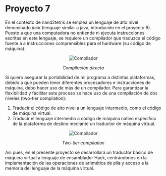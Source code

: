 # Proyecto 7
En el contexto de nand2tetris se emplea un lenguaje de alto nivel denominado *jack* (lenguaje similar a java, introducido en el proyecto 9). Puesto a que una computadora no entiende ni ejecuta instrucciones escritas en este lenguaje, se requiere un compilador que traduzca el código fuente a a instrucciones comprensibles para el hardware (su código de máquina). 

<p align="center">
<img src="https://external-content.duckduckgo.com/iu/?u=https%3A%2F%2Fweb.stanford.edu%2Fclass%2Fcs101%2Fsoftware-compiler.png&f=1&nofb=1&ipt=839c2c41837c4ece7574022480470ed9b32e1792c4d0c2b55e255bca8b47598e&ipo=images" alt="Compilador">
</p>
<p align="center"><em>Compilación directa</em></p>

Si quiero asegurar la portabilidad de mi programa a distintas plataformas, debido a que pueden tener diferentes procesadores e instrucciones de máquina, debo hacer uso de más de un compilador. Para garantizar la flexibilidad y facilitar este proceso se hace uso de una compilación de dos niveles (two-tier compilation):
1. Traducir el código de alto nivel a un lenguaje intermedio, como el código de máquina virtual.
2. Traducir el lenguaje intermedio a código de máquina nativo específico de la plataforma de destino mediante un traductor de máquina virtual.

<p align="center">
<img src="https://external-content.duckduckgo.com/iu/?u=https%3A%2F%2Fi.imgur.com%2FPJME67T.png&f=1&nofb=1&ipt=750d8af959d730d1e9a0134f25fd6a546f8fd3da338370e359539f4773164a30&ipo=images" alt="Compilador">
</p>
<p align="center"><em>Two-tier compilation</em></p>

Así pues, en el presente proyecto se desarrollará un traductor básico de máquina virtual a lenguaje de ensamblador Hack, centrándonos en la implementación de las operaciones de aritmética de pila y acceso a la memoria del lenguaje de la máquina virtual.
